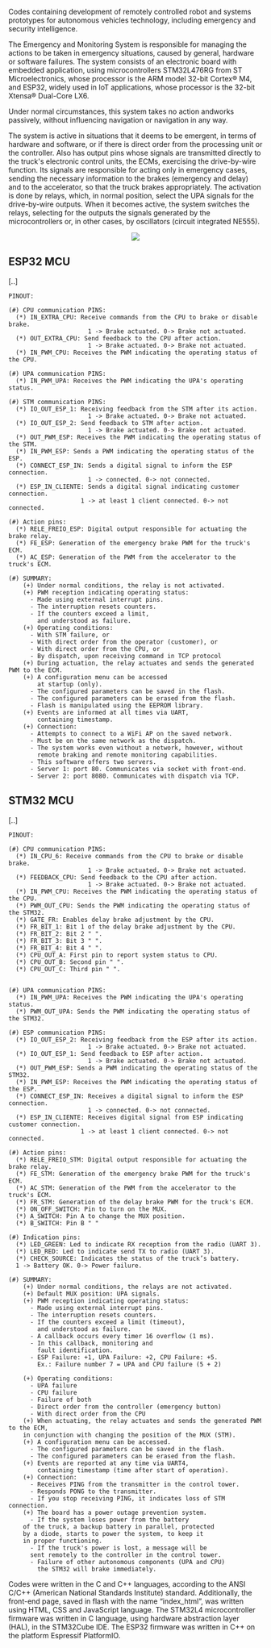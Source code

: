 Codes containing development of remotely controlled robot and systems prototypes for autonomous vehicles technology, including emergency and security intelligence.

The Emergency and Monitoring System is responsible for managing the actions to be taken in emergency situations, caused by general, hardware or software failures. The system consists of an electronic board with embedded application, using microcontrollers STM32L476RG from ST Microelectronics, whose processor is the ARM model 32-bit Cortex® M4, and ESP32, widely used in IoT applications, whose processor is the 32-bit Xtensa® Dual-Core LX6.

Under normal circumstances, this system takes no action andworks passively, without influencing navigation or navigation in any way.

The system is active in situations that it deems to be emergent, in terms of hardware and software, or if there is direct order from the processing unit or the controller. Also has output pins whose signals are transmitted directly to the truck's electronic control units, the ECMs, exercising the drive-by-wire function. Its signals are responsible for acting only in emergency cases, sending the necessary information to the brakes (emergency and delay) and to the accelerator, so that the truck brakes appropriately. The activation is done by relays, which, in normal position, select the UPA signals for the drive-by-wire outputs. When it becomes active, the system switches the relays, selecting for the outputs the signals generated by the microcontrollers or, in other cases, by oscillators (circuit integrated NE555).

<p align="center">
<img src="./pic/gif_autonomous.gif" />
</p>

## ESP32 MCU

[..]
    
    PINOUT:

    (#) CPU communication PINS:
      (*) IN_EXTRA_CPU: Receive commands from the CPU to brake or disable brake.
                          1 -> Brake actuated. 0-> Brake not actuated.
      (*) OUT_EXTRA_CPU: Send feedback to the CPU after action.
                          1 -> Brake actuated. 0-> Brake not actuated.
      (*) IN_PWM_CPU: Receives the PWM indicating the operating status of the CPU.

    (#) UPA communication PINS:
      (*) IN_PWM_UPA: Receives the PWM indicating the UPA's operating status.

    (#) STM communication PINS:
      (*) IO_OUT_ESP_1: Receiving feedback from the STM after its action.
                          1 -> Brake actuated. 0-> Brake not actuated.
      (*) IO_OUT_ESP_2: Send feedback to STM after action.
                          1 -> Brake actuated. 0-> Brake not actuated.
      (*) OUT_PWM_ESP: Receives the PWM indicating the operating status of the STM.
      (*) IN_PWM_ESP: Sends a PWM indicating the operating status of the ESP.
      (*) CONNECT_ESP_IN: Sends a digital signal to inform the ESP connection.
                          1 -> connected. 0-> not connected.
      (*) ESP_IN_CLIENTE: Sends a digital signal indicating customer connection.
                        1 -> at least 1 client connected. 0-> not connected.

    (#) Action pins:
      (*) RELE_FREIO_ESP: Digital output responsible for actuating the brake relay.
      (*) FE_ESP: Generation of the emergency brake PWM for the truck's ECM.
      (*) AC_ESP: Generation of the PWM from the accelerator to the truck's ECM.

    (#) SUMMARY:
        (+) Under normal conditions, the relay is not activated.
        (+) PWM reception indicating operating status:
          - Made using external interrupt pins.
          - The interruption resets counters.
          - If the counters exceed a limit,
            and understood as failure.
        (+) Operating conditions:
          - With STM failure, or
          - With direct order from the operator (customer), or
          - With direct order from the CPU, or
          - By dispatch, upon receiving command in TCP protocol
        (+) During actuation, the relay actuates and sends the generated PWM to the ECM.
        (+) A configuration menu can be accessed
            at startup (only).
          - The configured parameters can be saved in the flash.
          - The configured parameters can be erased from the flash.
          - Flash is manipulated using the EEPROM library.
        (+) Events are informed at all times via UART,
            containing timestamp.
        (+) Connection:
          - Attempts to connect to a WiFi AP on the saved network.
          - Must be on the same network as the dispatch.
          - The system works even without a network, however, without
            remote braking and remote monitoring capabilities.
          - This software offers two servers.
          - Server 1: port 80. Communicates via socket with front-end.
          - Server 2: port 8080. Communicates with dispatch via TCP.


## STM32 MCU

[..]
    
    PINOUT:

    (#) CPU communication PINS:
      (*) IN_CPU_6: Receive commands from the CPU to brake or disable brake.
                          1 -> Brake actuated. 0-> Brake not actuated.
      (*) FEEDBACK_CPU: Send feedback to the CPU after action.
                          1 -> Brake actuated. 0-> Brake not actuated.
      (*) IN_PWM_CPU: Receives the PWM indicating the operating status of the CPU.
      (*) PWM_OUT_CPU: Sends the PWM indicating the operating status of the STM32.
      (*) GATE_FR: Enables delay brake adjustment by the CPU.
      (*) FR_BIT_1: Bit 1 of the delay brake adjustment by the CPU.
      (*) FR_BIT_2: Bit 2 " ".
      (*) FR_BIT_3: Bit 3 " ".
      (*) FR_BIT_4: Bit 4 " ".
      (*) CPU_OUT_A: First pin to report system status to CPU.
      (*) CPU_OUT_B: Second pin " ".
      (*) CPU_OUT_C: Third pin " ".


    (#) UPA communication PINS:
      (*) IN_PWM_UPA: Receives the PWM indicating the UPA's operating status.
      (*) PWM_OUT_UPA: Sends the PWM indicating the operating status of the STM32.

    (#) ESP communication PINS:
      (*) IO_OUT_ESP_2: Receiving feedback from the ESP after its action.
                          1 -> Brake actuated. 0-> Brake not actuated.
      (*) IO_OUT_ESP_1: Send feedback to ESP after action.
                          1 -> Brake actuated. 0-> Brake not actuated.
      (*) OUT_PWM_ESP: Sends a PWM indicating the operating status of the STM32.
      (*) IN_PWM_ESP: Receives the PWM indicating the operating status of the ESP.
      (*) CONNECT_ESP_IN: Receives a digital signal to inform the ESP connection.
                          1 -> connected. 0-> not connected.
      (*) ESP_IN_CLIENTE: Receives digital signal from ESP indicating customer connection.
                        1 -> at least 1 client connected. 0-> not connected.

    (#) Action pins:
      (*) RELE_FREIO_STM: Digital output responsible for actuating the brake relay.
      (*) FE_STM: Generation of the emergency brake PWM for the truck's ECM.
      (*) AC_STM: Generation of the PWM from the accelerator to the truck's ECM.
      (*) FR_STM: Generation of the delay brake PWM for the truck's ECM.
      (*) ON_OFF_SWITCH: Pin to turn on the MUX.
      (*) A_SWITCH: Pin A to change the MUX position.
      (*) B_SWITCH: Pin B " "

    (#) Indication pins:
      (*) LED_GREEN: Led to indicate RX reception from the radio (UART 3).
      (*) LED_RED: Led to indicate send TX to radio (UART 3).
      (*) CHECK_SOURCE: Indicates the status of the truck’s battery.
      1 -> Battery OK. 0-> Power failure.

    (#) SUMMARY:
        (+) Under normal conditions, the relays are not activated.
        (+) Default MUX position: UPA signals.
        (+) PWM reception indicating operating status:
          - Made using external interrupt pins.
          - The interruption resets counters.
          - If the counters exceed a limit (timeout),
            and understood as failure.
          - A callback occurs every timer 16 overflow (1 ms).
          - In this callback, monitoring and
            fault identification.
          - ESP Failure: +1, UPA Failure: +2, CPU Failure: +5.
            Ex.: Failure number 7 = UPA and CPU failure (5 + 2)

        (+) Operating conditions:
          - UPA failure
          - CPU failure
          - Failure of both
          - Direct order from the controller (emergency button)
          - With direct order from the CPU
        (+) When actuating, the relay actuates and sends the generated PWM to the ECM,
        in conjunction with changing the position of the MUX (STM).
        (+) A configuration menu can be accessed.
          - The configured parameters can be saved in the flash.
          - The configured parameters can be erased from the flash.
        (+) Events are reported at any time via UART4,
            containing timestamp (time after start of operation).
        (+) Connection:
          - Receives PING from the transmitter in the control tower.
          - Responds PONG to the transmitter.
          - If you stop receiving PING, it indicates loss of STM connection.
        (+) The board has a power outage prevention system.
          - If the system loses power from the battery
        of the truck, a backup battery in parallel, protected
        by a diode, starts to power the system, to keep it
        in proper functioning.
          - If the truck's power is lost, a message will be
          sent remotely to the controller in the control tower.
          - Failure of other autonomous components (UPA and CPU)
            the STM32 will brake immediately.


Codes were written in the C and C++ languages, according to the ANSI C/C++ (American National Standards Institute) standard. Additionally, the front-end page, saved in flash with the name “index_html”, was written using HTML, CSS and JavaScript language. The STM32L4 microcontroller firmware was written in C language, using hardware abstraction layer (HAL), in the STM32Cube IDE. The ESP32 firmware was written in C++ on the platform Espressif PlatformIO.
